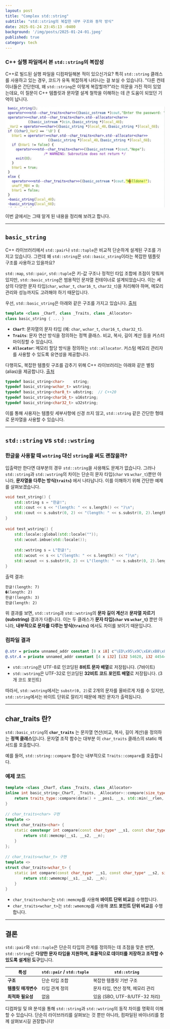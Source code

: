 ```yaml
---
layout: post
title: "Complex std::string"
subtitle: "std::string의 복잡한 내부 구조와 동작 방식"
date: 2025-01-24 23:45:13 -0400
background: '/img/posts/2025-01-24-01.jpeg'
published: true
category: tech
---
```


### C++ 실행 파일에서 본 `std::string`의 복잡성

C++로 빌드된 실행 파일을 디컴파일해본 적이 있으신가요? 특히 `std::string` 클래스를 사용하고 있는 경우, 코드가 유독 복잡하게 나타나는 걸 보실 수 있습니다. "다른 컨테이너들은 간단한데, 왜 `std::string`은 이렇게 복잡할까?"라는 의문을 가진 적이 있었는데요, 이 질문이 C++ 템플릿과 문자열 설계 철학을 이해하는 데 큰 도움이 되었던 기억이 납니다.

![std::string](/img/posts/2025-01-24-basicstr.jpg)

이번 글에서는 그때 알게 된 내용을 정리해 보려고 합니다.

---

## `basic_string`

C++ 라이브러리에서 `std::pair`나 `std::tuple`은 비교적 단순하게 설계된 구조를 가지고 있습니다. 그런데 왜 `std::string`은 `std::basic_string`이라는 복잡한 템플릿 구조를 사용하고 있을까요?

`std::map`, `std::pair`, `std::tuple`은 키-값 구조나 정적인 타입 조합에 초점이 맞춰져 있지만, `std::basic_string`은 범용적인 문자열 컨테이너로 설계되었습니다. 이는 세상의 다양한 문자 타입(`char`, `wchar_t`, `char16_t`, `char32_t`)을 처리해야 하며, 메모리 관리와 성능까지도 고려해야 하기 때문입니다.

우선, `std::basic_string`은 아래와 같은 구조를 가지고 있습니다. [출처](https://github.com/llvm/llvm-project/blob/main/libcxx/include/string)

```cpp
template <class _CharT, class _Traits, class _Allocator>
class basic_string { ... }
```

- **`CharT`**: 문자열의 문자 타입 (예: `char`, `wchar_t`, `char16_t`, `char32_t`).
- **`Traits`**: 문자 연산 방식을 정의하는 정책 클래스. 비교, 복사, 길이 계산 등을 커스터마이징할 수 있습니다.
- **`Allocator`**: 메모리 할당 방식을 정의하는 `std::allocator`. 커스텀 메모리 관리자를 사용할 수 있도록 유연성을 제공합니다.

다행히도, 복잡한 템플릿 구조를 감추기 위해 C++ 라이브러리는 아래와 같은 별칭(alias)을 제공합니다. [출처](https://github.com/llvm/llvm-project/blob/main/libcxx/include/string)

```cpp
typedef basic_string<char>    string;
typedef basic_string<wchar_t> wstring;
typedef basic_string<char8_t> u8string;  // C++20
typedef basic_string<char16_t> u16string;
typedef basic_string<char32_t> u32string;
```

이를 통해 사용자는 템플릿 세부사항에 신경 쓰지 않고, `std::string` 같은 간단한 형태로 문자열을 사용할 수 있습니다.

---

## `std::string` vs `std::wstring`

### 한글을 사용할 때 `wstring` 대신 `string`을 써도 괜찮을까?

입출력만 한다면 대부분의 경우 `std::string`을 사용해도 문제가 없습니다. 그러나 `std::string`과 `std::wstring`의 차이는 단순히 문자 타입(`char` vs `wchar_t`)뿐만 아니라, **문자열을 다루는 방식(`traits`)** 에서 나타납니다. 이를 이해하기 위해 간단한 예제를 살펴보겠습니다.

```cpp
void test_string() {
    std::string s = "한글!";
    std::cout << s << "(length: " << s.length() << ")\n";
    std::cout << s.substr(0, 2) << "(length: " << s.substr(0, 2).length() << ")\n";
}

void test_wstring() {
    std::locale::global(std::locale(""));
    std::wcout.imbue(std::locale());

    std::wstring s = L"한글!";
    std::wcout << s << L"(length: " << s.length() << ")\n";
    std::wcout << s.substr(0, 2) << L"(length: " << s.substr(0, 2).length() << ")\n";
}
```

출력 결과:

```
한글!(length: 7)
�(length: 2)
한글!(length: 3)
한글(length: 2)
```

위 결과를 보면, `std::string`과 `std::wstring`의 **문자 길이 계산**과 **문자열 자르기(substring)** 결과가 다릅니다. 이는 두 클래스가 **문자 타입(`char` vs `wchar_t`)** 뿐만 아니라, **내부적으로 문자를 다루는 방식(`traits`)** 에서도 차이를 보이기 때문입니다.

### 컴파일 결과

```llvm
@.str = private unnamed_addr constant [8 x i8] c"\ED\x95\x9C\xEA\xB8\x80!\00", align 1
@.str.4 = private unnamed_addr constant [4 x i32] [i32 54620, i32 44544, i32 33, i32 0], align 4
```

- `std::string`은 UTF-8로 인코딩된 **8비트 문자 배열**로 저장됩니다. (7바이트)
- `std::wstring`은 UTF-32로 인코딩된 **32비트 코드 포인트 배열**로 저장됩니다. (3개 코드 포인트)

따라서, `std::wstring`에서는 `substr(0, 2)`로 2개의 문자를 올바르게 자를 수 있지만, `std::string`에서는 바이트 단위로 잘리기 때문에 깨진 문자가 출력됩니다.

---

## char_traits 란?

`std::basic_string`의 **`char_traits`** 는 문자열 연산(비교, 복사, 길이 계산)을 정의하는 **정책 클래스**입니다. 문자열 조작 함수는 대부분 이 `char_traits` 클래스의 static 메서드를 호출합니다.

예를 들어, `std::string::compare` 함수는 내부적으로 `Traits::compare`를 호출합니다.

### 예제 코드

```cpp
template <class _CharT, class _Traits, class _Allocator>
inline int basic_string<_CharT, _Traits, _Allocator>::compare(size_type __pos1, size_type __n1, const value_type* __s, size_type __n2) const {
    return traits_type::compare(data() + __pos1, __s, std::min(__rlen, __n2));
}

// char_traits<char> 구현
template <>
struct char_traits<char> {
    static constexpr int compare(const char_type* __s1, const char_type* __s2, size_t __n) noexcept {
        return std::memcmp(__s1, __s2, __n);
    }
};

// char_traits<wchar_t> 구현
template <>
struct char_traits<wchar_t> {
    static int compare(const char_type* __s1, const char_type* __s2, size_t __n) noexcept {
        return std::wmemcmp(__s1, __s2, __n);
    }
}
```

- `char_traits<char>`는 `std::memcmp`를 사용해 **바이트 단위 비교**를 수행합니다.
- `char_traits<wchar_t>`는 `std::wmemcmp`를 사용해 **코드 포인트 단위 비교**를 수행합니다.

---

## 결론

`std::pair`와 `std::tuple`은 단순히 타입의 관계를 정의하는 데 초점을 맞춘 반면, `std::string`은 **다양한 문자 타입을 지원하며, 효율적으로 데이터를 저장하고 조작할 수 있도록 설계된 도구**입니다.

|특성|`std::pair` / `std::tuple`|`std::string`|
|---|---|---|
|**구조**|단순 타입 조합|복잡한 템플릿 기반 구조|
|**템플릿 매개변수**|타입 관계 정의|문자 타입, 연산 정책, 메모리 관리|
|**최적화 필요성**|없음|있음 (SBO, UTF-8/UTF-32 처리)|

디컴파일 및 IR 분석을 통해 `std::string`과 `std::wstring`의 동작 차이를 명확히 이해할 수 있습니다. 단순히 라이브러리를 살펴보는 것 뿐만 아니라, 컴파일된 바이너리를 함께 살펴보시길 권장합니다!